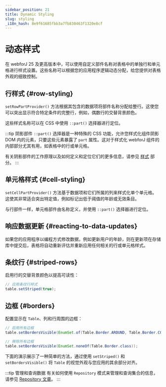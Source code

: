 ```yaml
---
sidebar_position: 21
title: Dynamic Styling
slug: styling
_i18n_hash: 8e9f61685fbb3a7fb830463f1320e8cf
---
```

<!-- vale off -->
# 动态样式 <DocChip chip='since' label='25.00' />
<!-- vale on -->

在 webforJ 25 及更高版本中，可以使用自定义部件名称对表格中的单独行和单元格进行样式设置。这些名称可以根据您的应用程序逻辑动态分配，给您提供对表格外观的细致控制。

## 行样式 {#row-styling}

`setRowPartProvider()` 方法根据其包含的数据项将部件名称分配给整行。这使您可以突出显示符合特定条件的完整行，例如，偶数行的交替背景颜色。

这些样式名称可以在 CSS 中使用 `::part()` 选择器进行定位。

:::tip 阴影部件
`::part()` 选择器是一种特殊的 CSS 功能，允许您样式化组件阴影 DOM 内的元素，只要这些元素暴露了 `part` 属性。这对于样式化 webforJ 组件的内部部分尤其有用，如表格中的行或单元格。

有关阴影部件的工作原理以及如何定义和定位它们的更多信息，请参见 [样式](../../styling/shadow-parts) 部分。
:::


<ComponentDemo 
path='/webforj/tablerowstyling?' 
javaE='https://raw.githubusercontent.com/webforj/webforj-documentation/refs/heads/main/src/main/java/com/webforj/samples/views/table/TableRowStylingView.java'
height='300px'
/>

## 单元格样式 {#cell-styling}

`setCellPartProvider()` 方法基于数据项和它们所属的列来样式化单个单元格。这使其非常适合突出特定值，例如标记出低于阈值的年龄或无效条目。

与行部件一样，单元格部件由名称定义，并使用 `::part()` 选择器进行定位。

<ComponentDemo 
path='/webforj/tablecellstyling?' 
javaE='https://raw.githubusercontent.com/webforj/webforj-documentation/refs/heads/main/src/main/java/com/webforj/samples/views/table/TableColumnPinningView.java'
height='300px'
/>

## 响应数据更新 {#reacting-to-data-updates}

如果您的应用程序以编程方式修改数据，例如更新用户的年龄，则在更新项在存储库中提交后，表格将自动重新评估并重新应用任何相关的行或单元格样式。 

<ComponentDemo 
path='/webforj/tabledynamicstyling?' 
javaE='https://raw.githubusercontent.com/webforj/webforj-documentation/refs/heads/main/src/main/java/com/webforj/samples/views/table/TableDynamicStylingView.java'
height='475px'
/>

## 条纹行 {#striped-rows}

启用行的交替背景颜色以提高可读性：

```java
// 应用条纹行样式
table.setStriped(true);
```

## 边框 {#borders}

配置显示在 `Table`、列和行周围的边框：

```java
// 启用所有边框
table.setBordersVisible(EnumSet.of(Table.Border.AROUND, Table.Border.COLUMNS, Table.Border.ROWS));

// 移除所有边框
table.setBordersVisible(EnumSet.noneOf(Table.Border.class));
```

下面的演示展示了一种简单的方法，通过使用 `setStriped()` 和 `setBordersVisible()` 将 `Table` 的视觉外观与您应用的其余部分对齐。

<ComponentDemo 
path='/webforj/tablelayoutstyling?' 
javaE='https://raw.githubusercontent.com/webforj/webforj-documentation/refs/heads/main/src/main/java/com/webforj/samples/views/table/TableLayoutStylingView.java'
height='300px'
/>

:::tip 管理和查询数据
有关如何使用 `Repository` 模式来管理和查询集合的信息，请参见 [Repository 文章](/docs/advanced/repository/overview)。
:::
